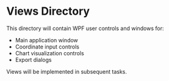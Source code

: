 # Views Directory

This directory will contain WPF user controls and windows for:
- Main application window
- Coordinate input controls
- Chart visualization controls
- Export dialogs

Views will be implemented in subsequent tasks.